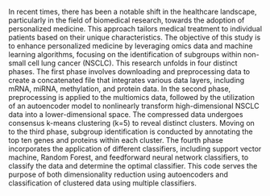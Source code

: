 In recent times, there has been a notable shift in the healthcare landscape, particularly in the field of biomedical research, towards the adoption of personalized medicine. This approach tailors medical treatment to individual patients based on their unique characteristics. The objective of this study is to enhance personalized medicine by leveraging omics data and machine learning algorithms, focusing on the identification of subgroups within non-small cell lung cancer (NSCLC).
This research unfolds in four distinct phases. The first phase involves downloading and preprocessing data to create a concatenated file that integrates various data layers, including mRNA, miRNA, methylation, and protein data. In the second phase, preprocessing is applied to the multiomics data, followed by the utilization of an autoencoder model to nonlinearly transform high-dimensional NSCLC data into a lower-dimensional space. The compressed data undergoes consensus k-means clustering (k=5) to reveal distinct clusters.
Moving on to the third phase, subgroup identification is conducted by annotating the top ten genes and proteins within each cluster. The fourth phase incorporates the application of different classifiers, including support vector machine, Random Forest, and feedforward neural network classifiers, to classify the data and determine the optimal classifier.
This code serves the purpose of both dimensionality reduction using autoencoders and classification of clustered data using multiple classifiers.
